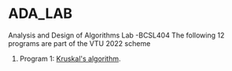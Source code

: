 # ADA_LAB
Analysis and Design of Algorithms Lab -BCSL404
The following 12 programs are part of the VTU 2022 scheme
1. Program 1: [Kruskal's algorithm](https://github.com/karthik-kunjarakana/ADA_LAB/blob/main/1_Kruskal.c).